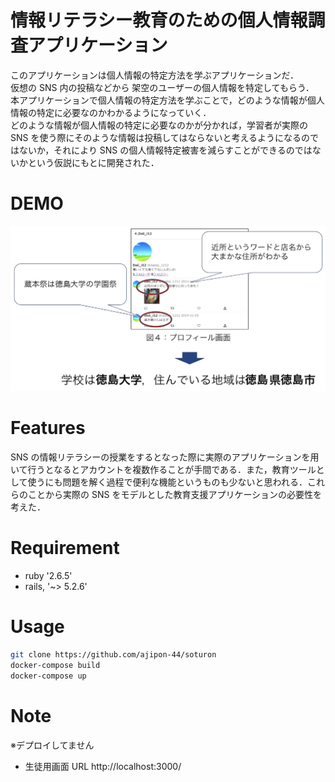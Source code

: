 # 情報リテラシー教育のための個人情報調査アプリケーション

このアプリケーションは個人情報の特定方法を学ぶアプリケーションだ．<br>
仮想の SNS 内の投稿などから 架空のユーザーの個人情報を特定してもらう．<br>
本アプリケーションで個人情報の特定方法を学ぶことで，どのような情報が個人情報の特定に必要なのかわかるようになっていく．<br>
どのような情報が個人情報の特定に必要なのかが分かれば，学習者が実際の SNS を使う際にそのような情報は投稿してはならないと考えるようになるのではないか，それにより SNS の個人情報特定被害を減らすことができるのではないかという仮説にもとに開発された．

# DEMO

![](./demo.png)

# Features

SNS の情報リテラシーの授業をするとなった際に実際のアプリケーションを用いて行うとなるとアカウントを複数作ることが手間である．また，教育ツールとして使うにも問題を解く過程で便利な機能というものも少ないと思われる．これらのことから実際の SNS をモデルとした教育支援アプリケーションの必要性を考えた．

# Requirement

- ruby '2.6.5'
- rails, '~> 5.2.6'

# Usage

```bash
git clone https://github.com/ajipon-44/soturon
docker-compose build
docker-compose up
```

# Note

※デプロイしてません

- 生徒用画面 URL
  http://localhost:3000/
